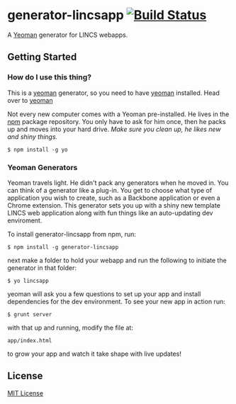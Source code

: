 # generator-lincsapp [![Build Status](https://secure.travis-ci.org/coreyflynn/generator-lincsapp.png?branch=master)](https://travis-ci.org/coreyflynn/generator-lincsapp)

A [Yeoman](http://yeoman.io) generator for LINCS webapps.


## Getting Started

### How do I use this thing?

This is a [yeoman](http://yeoman.io) generator, so you need to have [yeoman](http://yeoman.io) installed.  Head over to  [yeoman](http://yeoman.io)

Not every new computer comes with a Yeoman pre-installed. He lives in the [npm](https://npmjs.org) package repository. You only have to ask for him once, then he packs up and moves into your hard drive. *Make sure you clean up, he likes new and shiny things.*

```
$ npm install -g yo
```

### Yeoman Generators

Yeoman travels light. He didn't pack any generators when he moved in. You can think of a generator like a plug-in. You get to choose what type of application you wish to create, such as a Backbone application or even a Chrome extension.  This generator sets you up with a shiny new template LINCS web application along with fun things like an auto-updating dev enviroment.

To install generator-lincsapp from npm, run:

```
$ npm install -g generator-lincsapp
```

next make a folder to hold your webapp and run the following to initiate the generator in that folder:

```
$ yo lincsapp
```

yeoman will ask you a few questions to set up your app and install dependencies for the dev environment.  To see your new app in action run:

```
$ grunt server
```

with that up and running, modify the file at:

```
app/index.html
```

to grow your app and watch it take shape with live updates!




## License

[MIT License](http://en.wikipedia.org/wiki/MIT_License)
